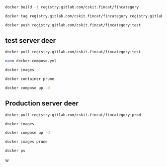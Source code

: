 ```bash
docker build -t registry.gitlab.com/cskit.fincat/fincategory .
```

```bash
docker tag registry.gitlab.com/cskit.fincat/fincategory registry.gitlab.com/cskit.fincat/fincategory:test
```

```bash
docker push registry.gitlab.com/cskit.fincat/fincategory:test
```

## test server deer

```bash
docker pull registry.gitlab.com/cskit.fincat/fincategory:test
```

```bash
nano docker-compose.yml
```

```bash
docker images
```

```bash
docker container prune
```

```bash
docker compose up -d
```

## Production server deer

```bash
docker pull registry.gitlab.com/cskit.fincat/fincategory:prod
```

```bash
docker images
```

```bash
docker compose up -d
```

```bash
docker images prune
```

```bash
docker ps
```

w
